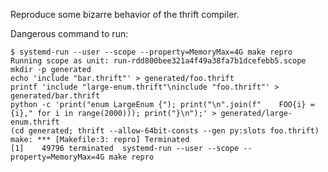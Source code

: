 Reproduce some bizarre behavior of the thrift compiler.

Dangerous command to run:

    $ systemd-run --user --scope --property=MemoryMax=4G make repro
    Running scope as unit: run-rdd800bee321a4f49a38fa7b1dcefebb5.scope
    mkdir -p generated
    echo 'include "bar.thrift"' > generated/foo.thrift
    printf 'include "large-enum.thrift"\ninclude "foo.thrift"' > generated/bar.thrift
    python -c 'print("enum LargeEnum {"); print("\n".join(f"    FOO{i} = {i}," for i in range(2000))); print("}\n");' > generated/large-enum.thrift
    (cd generated; thrift --allow-64bit-consts --gen py:slots foo.thrift)
    make: *** [Makefile:3: repro] Terminated
    [1]    49796 terminated  systemd-run --user --scope --property=MemoryMax=4G make repro
